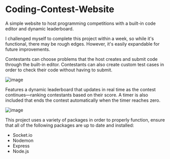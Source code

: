 # Coding-Contest-Website
A simple website to host programming competitions with a built-in code editor and dynamic leaderboard.

I challenged myself to complete this project within a week, so while it's functional, there may be rough edges. However, it's easily expandable for future improvements.

Contestants can choose problems that the host creates and submit code through the built-in editor. Contestants can also create custom test cases in order to check their code without having to submit. 

![image](https://github.com/TrevorD2/Coding-Contest-Website/assets/145886230/589574ee-11c2-4210-b3ab-721d951e5c97)

Features a dynamic leaderboard that updates in real time as the contest continues—ranking contestants based on their score. A timer is also included that ends the contest automatically when the timer reaches zero.

![image](https://github.com/TrevorD2/Coding-Contest-Website/assets/145886230/dbf224d6-8ccd-4775-8c37-2d81f145c393)

This project uses a variety of packages in order to properly function, ensure that all of the following packages are up to date and installed:
  - Socket.io
  - Nodemon
  - Express
  - Node.js
